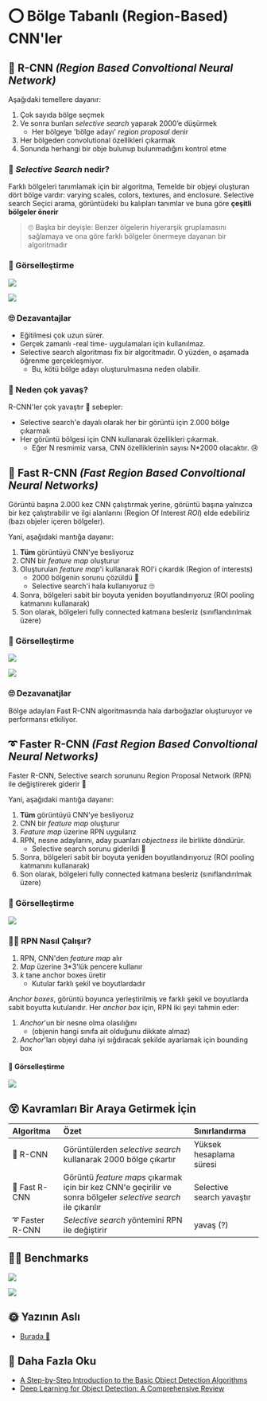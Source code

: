 # ⭕ Bölge Tabanlı \(Region-Based\) CNN'ler

## 🔷 R-CNN _\(Region Based Convoltional Neural Network\)_

Aşağıdaki temellere dayanır:

1. Çok sayıda bölge seçmek
2. Ve sonra bunları _selective search_ yaparak 2000’e düşürmek
   * Her bölgeye 'bölge adayı' _region proposal_ denir
3. Her bölgeden convolutional özellikleri çıkarmak
4. Sonunda herhangi bir obje bulunup bulunmadığını kontrol etme

### 🤔 _Selective Search_ nedir?

Farklı bölgeleri tanımlamak için bir algoritma, Temelde bir objeyi oluşturan dört bölge vardır: varying scales, colors, textures, and enclosure. Selective search Seçici arama, görüntüdeki bu kalıpları tanımlar ve buna göre **çeşitli bölgeler önerir**

> 🙄 Başka bir deyişle: Benzer ölgelerin hiyerarşik gruplamasını sağlamaya ve ona göre farklı bölgeler önermeye dayanan bir algoritmadır

### 👀 Görselleştirme

![](../.gitbook/assets/RCNN2.png)

![](../.gitbook/assets/RCNN.png)

### 🙄 Dezavantajlar

* Eğitilmesi çok uzun sürer.
* Gerçek zamanlı -real time- uygulamaları için kullanılmaz.
* Selective search algoritması fix bir algoritmadır. O yüzden, o aşamada öğrenme gerçekleşmiyor.
  * Bu, kötü bölge adayı oluşturulmasına neden olabilir.

### 🤔 Neden çok yavaş?

R-CNN'ler çok yavaştır 🐢 sebepler:

* Selective search'e dayalı olarak her bir görüntü için 2.000 bölge çıkarmak
* Her görüntü bölgesi için CNN kullanarak özellikleri çıkarmak. 
  * Eğer N resmimiz varsa, CNN özelliklerinin sayısı N\*2000 olacaktır. 😢

## 💫 Fast R-CNN _\(Fast Region Based Convoltional Neural Networks\)_

Görüntü başına 2.000 kez CNN çalıştırmak yerine, görüntü başına yalnızca bir kez çalıştırabilir ve ilgi alanlarını \(Region Of Interest _ROI_\) elde edebiliriz \(bazı objeler içeren bölgeler\).

Yani, aşağıdaki mantığa dayanır:

1. **Tüm** görüntüyü CNN'ye besliyoruz
2. CNN bir _feature map_ oluşturur
3. Oluşturulan _feature map_'i kullanarak ROI'i çıkardık \(Region of interests\)
   * 2000 bölgenin sorunu çözüldü 🎉
   * Selective search'i hala kullanıyoruz 🙄
4. Sonra, bölgeleri sabit bir boyuta yeniden boyutlandırıyoruz \(ROI pooling katmanını kullanarak\)
5. Son olarak, bölgeleri fully connected katmana besleriz \(sınıflandırılmak üzere\)

### 👀 Görselleştirme

![](../.gitbook/assets/FastRCNN2.png)

![](../.gitbook/assets/FastRCNN.png)

### 🙄 Dezavanatjlar

Bölge adayları Fast R-CNN algoritmasında hala darboğazlar oluşturuyor ve performansı etkiliyor.

## ➰ Faster R-CNN _\(Fast Region Based Convoltional Neural Networks\)_

Faster R-CNN, Selective search sorununu Region Proposal Network \(RPN\) ile değiştirerek giderir 🤗

Yani, aşağıdaki mantığa dayanır:

1. **Tüm** görüntüyü CNN'ye besliyoruz
2. CNN bir _feature map_ oluşturur
3. _Feature map_ üzerine RPN uygularız 
4. RPN, nesne adaylarını, aday puanları _objectness_ ile birlikte döndürür.
   * Selective search sorunu giderildi 🎉
5. Sonra, bölgeleri sabit bir boyuta yeniden boyutlandırıyoruz \(ROI pooling katmanını kullanarak\)
6. Son olarak, bölgeleri fully connected katmana besleriz \(sınıflandırılmak üzere\)

### 👀 Görselleştirme

![](../.gitbook/assets/FasterRCNN.png)

### 👩‍🏫 RPN Nasıl Çalışır?

1. RPN, CNN'den _feature map_ alır
2. _Map_ üzerine 3\*3'lük pencere kullanır
3. _k_ tane anchor boxes üretir
   * Kutular farklı şekil ve boyutlardadır

_Anchor boxes_, görüntü boyunca yerleştirilmiş ve farklı şekil ve boyutlarda sabit boyutta kutularıdır. Her _anchor box_ için, RPN iki şeyi tahmin eder:

1. _Anchor_'un bir nesne olma olasılığını
   * \(objenin hangi sınıfa ait olduğunu dikkate almaz\)
2. _Anchor_'ları objeyi daha iyi sığdıracak şekilde ayarlamak için bounding box

#### 👀 Görselleştirme

![](../.gitbook/assets/RPN.png)

## 😵 Kavramları Bir Araya Getirmek İçin

| Algoritma | Özet | Sınırlandırma |
| :--- | :--- | :--- |
| 🔷 R-CNN | Görüntülerden _selective search_ kullanarak 2000 bölge çıkartır | Yüksek hesaplama süresi |
| 💫 Fast R-CNN | Görüntü _feature maps_ çıkarmak için bir kez CNN'e geçirilir ve sonra bölgeler _selective search_ ile çıkarılır | Selective search yavaştır |
| ➰ Faster R-CNN | _Selective search_ yöntemini RPN ile değiştirir | yavaş \(?\) |

## 🤹‍♀️ Benchmarks

![](../.gitbook/assets/RCNNComparison.png)

![](../.gitbook/assets/RCNNChart.png)

## 🌞 Yazının Aslı

* [Burada 🐾](https://dl.asmaamir.com/8-objectdetection/1-regionbasedalgorithms)

## 🔎 Daha Fazla Oku

* [A Step-by-Step Introduction to the Basic Object Detection Algorithms](https://www.analyticsvidhya.com/blog/2018/10/a-step-by-step-introduction-to-the-basic-object-detection-algorithms-part-1/)
* [Deep Learning for Object Detection: A Comprehensive Review](https://towardsdatascience.com/deep-learning-for-object-detection-a-comprehensive-review-73930816d8d9)

